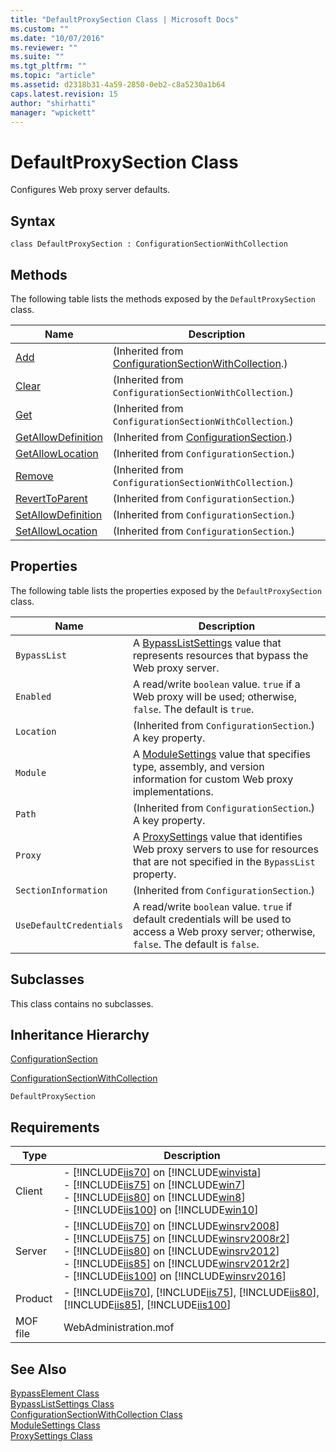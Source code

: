 ```yaml
---
title: "DefaultProxySection Class | Microsoft Docs"
ms.custom: ""
ms.date: "10/07/2016"
ms.reviewer: ""
ms.suite: ""
ms.tgt_pltfrm: ""
ms.topic: "article"
ms.assetid: d2318b31-4a59-2850-0eb2-c8a5230a1b64
caps.latest.revision: 15
author: "shirhatti"
manager: "wpickett"
---
```

# DefaultProxySection Class
Configures Web proxy server defaults.  
  
## Syntax  
  
```vbs  
class DefaultProxySection : ConfigurationSectionWithCollection  
```  
  
## Methods  
 The following table lists the methods exposed by the `DefaultProxySection` class.  
  
|Name|Description|  
|----------|-----------------|  
|[Add](../wmi-provider/configurationsectionwithcollection-add-method.md)|(Inherited from [ConfigurationSectionWithCollection](../wmi-provider/configurationsectionwithcollection-class.md).)|  
|[Clear](../wmi-provider/configurationsectionwithcollection-clear-method.md)|(Inherited from `ConfigurationSectionWithCollection`.)|  
|[Get](../wmi-provider/configurationsectionwithcollection-get-method.md)|(Inherited from `ConfigurationSectionWithCollection`.)|  
|[GetAllowDefinition](../wmi-provider/configurationsection-getallowdefinition-method.md)|(Inherited from [ConfigurationSection](../wmi-provider/configurationsection-class1.md).)|  
|[GetAllowLocation](../wmi-provider/configurationsection-getallowlocation-method.md)|(Inherited from `ConfigurationSection`.)|  
|[Remove](../wmi-provider/configurationsectionwithcollection-remove-method.md)|(Inherited from `ConfigurationSectionWithCollection`.)|  
|[RevertToParent](../wmi-provider/configurationsection-reverttoparent-method.md)|(Inherited from `ConfigurationSection`.)|  
|[SetAllowDefinition](../wmi-provider/configurationsection-setallowdefinition-method.md)|(Inherited from `ConfigurationSection`.)|  
|[SetAllowLocation](../wmi-provider/configurationsection-setallowlocation-method.md)|(Inherited from `ConfigurationSection`.)|  
  
## Properties  
 The following table lists the properties exposed by the `DefaultProxySection` class.  
  
|Name|Description|  
|----------|-----------------|  
|`BypassList`|A [BypassListSettings](../wmi-provider/bypasslistsettings-class.md) value that represents resources that bypass the Web proxy server.|  
|`Enabled`|A read/write `boolean` value. `true` if a Web proxy will be used; otherwise, `false`. The default is `true`.|  
|`Location`|(Inherited from `ConfigurationSection`.) A key property.|  
|`Module`|A [ModuleSettings](../wmi-provider/modulesettings-class.md) value that specifies type, assembly, and version information for custom Web proxy implementations.|  
|`Path`|(Inherited from `ConfigurationSection`.) A key property.|  
|`Proxy`|A [ProxySettings](../wmi-provider/proxysettings-class.md) value that identifies Web proxy servers to use for resources that are not specified in the `BypassList` property.|  
|`SectionInformation`|(Inherited from `ConfigurationSection`.)|  
|`UseDefaultCredentials`|A read/write `boolean` value. `true` if default credentials will be used to access a Web proxy server; otherwise, `false`. The default is `false`.|  
  
## Subclasses  
 This class contains no subclasses.  
  
## Inheritance Hierarchy  
 [ConfigurationSection](../wmi-provider/configurationsection-class1.md)  
  
 [ConfigurationSectionWithCollection](../wmi-provider/configurationsectionwithcollection-class.md)  
  
 `DefaultProxySection`  
  
## Requirements  
  
|Type|Description|  
|----------|-----------------|  
|Client|-   [!INCLUDE[iis70](../wmi-provider/includes/iis70-md.md)] on [!INCLUDE[winvista](../wmi-provider/includes/winvista-md.md)]<br />-   [!INCLUDE[iis75](../wmi-provider/includes/iis75-md.md)] on [!INCLUDE[win7](../wmi-provider/includes/win7-md.md)]<br />-   [!INCLUDE[iis80](../wmi-provider/includes/iis80-md.md)] on [!INCLUDE[win8](../wmi-provider/includes/win8-md.md)]<br />-   [!INCLUDE[iis100](../wmi-provider/includes/iis100-md.md)] on [!INCLUDE[win10](../wmi-provider/includes/win10-md.md)]|  
|Server|-   [!INCLUDE[iis70](../wmi-provider/includes/iis70-md.md)] on [!INCLUDE[winsrv2008](../wmi-provider/includes/winsrv2008-md.md)]<br />-   [!INCLUDE[iis75](../wmi-provider/includes/iis75-md.md)] on [!INCLUDE[winsrv2008r2](../wmi-provider/includes/winsrv2008r2-md.md)]<br />-   [!INCLUDE[iis80](../wmi-provider/includes/iis80-md.md)] on [!INCLUDE[winsrv2012](../wmi-provider/includes/winsrv2012-md.md)]<br />-   [!INCLUDE[iis85](../wmi-provider/includes/iis85-md.md)] on [!INCLUDE[winsrv2012r2](../wmi-provider/includes/winsrv2012r2-md.md)]<br />-   [!INCLUDE[iis100](../wmi-provider/includes/iis100-md.md)] on [!INCLUDE[winsrv2016](../wmi-provider/includes/winsrv2016-md.md)]|  
|Product|-   [!INCLUDE[iis70](../wmi-provider/includes/iis70-md.md)], [!INCLUDE[iis75](../wmi-provider/includes/iis75-md.md)], [!INCLUDE[iis80](../wmi-provider/includes/iis80-md.md)], [!INCLUDE[iis85](../wmi-provider/includes/iis85-md.md)], [!INCLUDE[iis100](../wmi-provider/includes/iis100-md.md)]|  
|MOF file|WebAdministration.mof|  
  
## See Also  
 [BypassElement Class](../wmi-provider/bypasselement-class.md)   
 [BypassListSettings Class](../wmi-provider/bypasslistsettings-class.md)   
 [ConfigurationSectionWithCollection Class](../wmi-provider/configurationsectionwithcollection-class.md)   
 [ModuleSettings Class](../wmi-provider/modulesettings-class.md)   
 [ProxySettings Class](../wmi-provider/proxysettings-class.md)